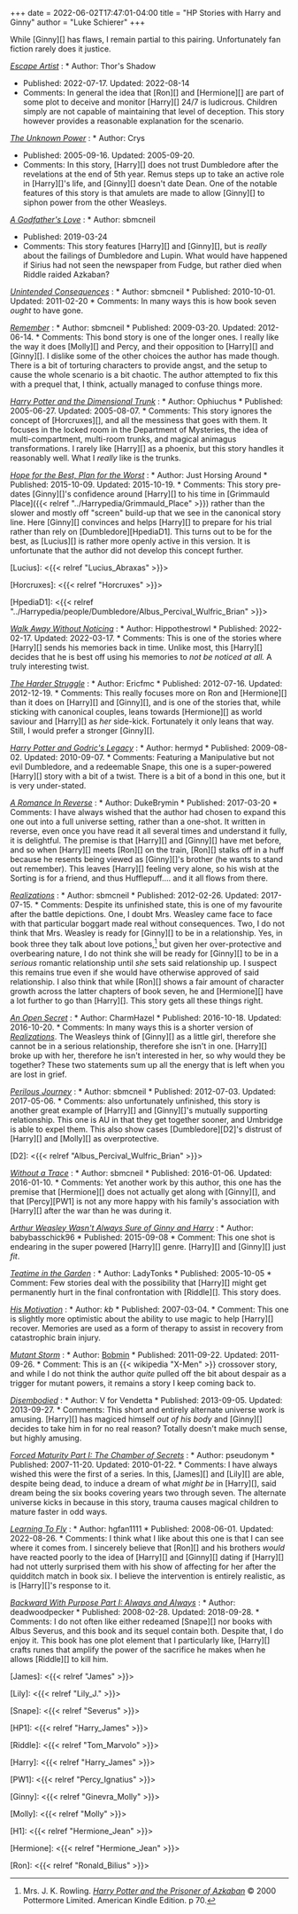 +++
date = 2022-06-02T17:47:01-04:00
title = "HP Stories with Harry and Ginny"
author = "Luke Schierer"
+++

While [Ginny][] has flaws, I remain partial to this pairing.  Unfortunately fan
fiction rarely does it justice.  

_[Escape Artist](https://www.fanfiction.net/s/14109811)_
:  * Author: Thor's Shadow
   * Published: 2022-07-17. Updated: 2022-08-14
   * Comments: In general the idea that [Ron][] and [Hermione][] are part of some plot
     to deceive and monitor [Harry][] 24/7 is ludicrous.  Children simply are not
     capable of maintaining that level of deception.  This story however
     provides a reasonable explanation for the scenario.  

_[The Unknown Power](https://crys.fanficauthors.net/The_Unknown_Power/)_
:  * Author: Crys
   * Published: 2005-09-16. Updated: 2005-09-20.
   * Comments: In this story, [Harry][] does not trust Dumbledore after the
     revelations at the end of 5th year.  Remus steps up to take an active role
     in [Harry][]'s life, and [Ginny][] doesn't date Dean.  One of the notable features
     of this story is that amulets are made to allow [Ginny][] to siphon power from
     the other Weasleys.

_[A Godfather's Love](https://archiveofourown.org/works/18216887)_
:  * Author: sbmcneil
   * Published: 2019-03-24
   * Comments: This story features [Harry][] and [Ginny][], but is *really* about the
     failings of Dumbledore and Lupin.  What would have happened if Sirius had
     not seen the newspaper from Fudge, but rather died when Riddle raided
     Azkaban?  

_[Unintended Consequences](https://www.fanfiction.net/s/6365342)_
:   * Author: sbmcneil
    * Published: 2010-10-01. Updated: 2011-02-20
    * Comments: In many ways this is how book seven *ought* to have gone.  

_[Remember](https://www.fanfiction.net/s/4936039)_
:   * Author: sbmcneil
    * Published: 2009-03-20. Updated: 2012-06-14.
    * Comments: This bond story is one of the longer ones.  I really like the
      way it does [Molly][] and Percy, and their opposition to [Harry][] and
      [Ginny][].  I dislike some of the other choices the author has made
      though.  There is a bit of torturing characters to provide angst, and the
      setup to cause the whole scenario is a bit chaotic.  The author attempted
      to fix this with a prequel that, I think, actually managed to confuse
      things more.  

_[Harry Potter and the Dimensional Trunk](https://www.fanfiction.net/s/2456938)_
:   * Author: Ophiuchus
    * Published: 2005-06-27. Updated: 2005-08-07. 
    * Comments: This story ignores the concept of [Horcruxes][],
      and all the messiness that goes with them.  It focuses in the locked room
      in the Department of Mysteries, the idea of multi-compartment, multi-room
      trunks, and magical animagus transformations.  I rarely like [Harry][] as a
      phoenix, but this story handles it reasonably well.  What I *really* like
      is the trunks.

_[Hope for the Best, Plan for the Worst](https://siye.co.uk/viewstory.php?sid=130020)_
:   * Author: Just Horsing Around
    * Published: 2015-10-09. Updated: 2015-10-19.
    * Comments: This story pre-dates [Ginny][]'s confidence around [Harry][]
      to his time in [Grimmauld Place]({{< relref "../Harrypedia/Grimmauld_Place" >}}) 
      rather than the slower and mostly off "screen" build-up that we see in
      the canonical story line.  Here [Ginny][] convinces and helps [Harry][] to
      prepare for his trial rather than rely on [Dumbledore][HpediaD1].
      This turns out to be for the best, as [Lucius][] is rather more openly
      active in this version.  It is unfortunate that the author did not
      develop this concept further.

[Lucius]: <{{< relref "Lucius_Abraxas" >}}>

[Horcruxes]: <{{< relref "Horcruxes" >}}>

[HpediaD1]: <{{< relref "../Harrypedia/people/Dumbledore/Albus_Percival_Wulfric_Brian" >}}>

_[Walk Away Without Noticing](https://www.fanfiction.net/s/14040641/5/Walk-Away-Without-Noticing)_
:   * Author: Hippothestrowl 
    * Published: 2022-02-17. Updated: 2022-03-17.
    * Comments: This is one of the stories where [Harry][] sends his memories back
      in time.  Unlike most, this [Harry][] decides that he is best off using his
      memories to *not be noticed at all.*  A truly interesting twist.

_[The Harder Struggle](https://www.fanfiction.net/s/8326015)_
:   * Author: Ericfmc
    * Published: 2012-07-16. Updated: 2012-12-19.
    * Comments: This really focuses more on Ron and [Hermione][] than it does on
      [Harry][] and [Ginny][], and is one of the stories that, while sticking with
      canonical couples, leans towards [Hermione][] as world saviour and [Harry][] as
      *her* side-kick.  Fortunately it only leans that way.  Still, I would
      prefer a stronger [Ginny][]. 

_[Harry Potter and Godric's Legacy](https://www.fanfiction.net/s/5270746)_
:   * Author: hermyd
    * Published: 2009-08-02. Updated: 2010-09-07. 
    * Comments: Featuring a Manipulative but not evil Dumbledore, and a
      redeemable Snape, this one is a super-powered [Harry][] story with a bit of a
      twist.  There is a bit of a bond in this one, but it is very under-stated.

_[A Romance In Reverse](https://www.fanfiction.net/s/12413357)_
:   * Author: DukeBrymin
    * Published: 2017-03-20
    * Comments: I have always wished that the author had chosen to expand this
      one out into a full universe setting, rather than a one-shot.  It written
      in reverse, even once you have read it all several times and understand it
      fully, it is delightful.  The premise is that [Harry][] and [Ginny][] have met
      before, and so when [Harry][] meets [Ron][] on the train, [Ron][] stalks
      off in a huff because he resents being viewed as [Ginny][]'s brother (he
      wants to stand out remember).  This leaves [Harry][] feeling very alone,
      so his wish at the Sorting is for a friend, and thus Hufflepuff.... and
      it all flows from there. 

_[Realizations][]_
:   * Author: sbmcneil
    * Published: 2012-02-26. Updated: 2017-07-15.
    * Comments: Despite its unfinished state, this is one of my favourite after
      the battle depictions.  One, I doubt Mrs. Weasley came face to face with
      that particular boggart made real without consequences.  Two, I do not
      think that Mrs. Weasley is ready for [Ginny][] to be in a relationship.
      Yes, in book three they talk about love potions,[^220711-1] but given her
      over-protective and overbearing nature, I do not think she will be ready
      for [Ginny][] to be in a *serious* romantic relationship until *she* sets
      said relationship up.  I suspect this remains true even if she would have
      otherwise approved of said relationship.  I also think that while [Ron][]
      shows a fair amount of character growth across the latter chapters of
      book seven, he and [Hermione][] have a lot further to go than [Harry][].
      This story gets all these things right. 


[Realizations]: <https://www.fanfiction.net/s/7875381>

_[An Open Secret](https://www.fanfiction.net/s/12195421)_
:   * Author: CharmHazel
    * Published: 2016-10-18. Updated: 2016-10-20.
    * Comments: In many ways this is a shorter version of _[Realizations][]_.
      The Weasleys think of [Ginny][] as a little girl, therefore she cannot be
      in a serious relationship, therefore she isn't in one. [Harry][] broke up
      with her, therefore he isn't interested in her, so why would they be
      together?  These two statements sum up all the energy that is left when
      you are lost in grief.

[^220711-1]: Mrs. J. K. Rowling.
    _[Harry Potter and the Prisoner of Azkaban](https://www.goodreads.com/book/show/5.Harry_Potter_and_the_Prisoner_of_Azkaban)_
    © 2000 Pottermore Limited. American Kindle Edition.  p 70. 

_[Perilous Journey](https://www.fanfiction.net/s/8281675)_
:   * Author: sbmcneil
    * Published: 2012-07-03. Updated: 2017-05-06.
    * Comments: also unfortunately unfinished, this story is another great
      example of [Harry][] and [Ginny][]'s mutually supporting relationship.
      This one is AU in that they get together sooner, and Umbridge is able to
      expel them.  This also show cases [Dumbledore][D2]'s distrust of [Harry][] 
      and [Molly][] as overprotective.

[D2]: <{{< relref "Albus_Percival_Wulfric_Brian" >}}>

_[Without a Trace](https://www.fanfiction.net/s/11718442)_
:   * Author: sbmcneil
    *  Published: 2016-01-06. Updated: 2016-01-10.
    * Comments: Yet another work by this author, this one has the premise that
      [Hermione][] does not actually get along with [Ginny][], and that
      [Percy][PW1] is not any more happy with his family's association with
      [Harry][] after the war than he was during it. 

_[Arthur Weasley Wasn't Always Sure of Ginny and Harry](https://www.fanfiction.net/s/11496613)_
:   * Author: babybasschick96 
    * Published: 2015-09-08
    * Comment: This one shot is endearing in the super powered [Harry][] genre.
      [Harry][] and [Ginny][] just *fit*.

_[Teatime in the Garden](https://www.siye.co.uk/siye/viewstory.php?sid=8935)_
:   * Author: LadyTonks
    * Published: 2005-10-05
    * Comment: Few stories deal with the possibility that [Harry][] might get
      permanently hurt in the final confrontation with [Riddle][].  This
      story does.

_[His Motivation](https://www.siye.co.uk/viewstory.php?sid=12615)_
:   * Author: _kb_ 
    * Published: 2007-03-04.
    * Comment: This one is slightly more optimistic about the ability to use
      magic to help [Harry][] recover.  Memories are used as a form of therapy
      to assist in recovery from catastrophic brain injury.

_[Mutant Storm][]_
:   * Author: [Bobmin](https://www.fanfiction.net/u/777540/Bobmin356)
    * Published: 2011-09-22. Updated: 2011-09-26.
	* Comment: This is an {{< wikipedia "X-Men" >}} crossover story, and while
	  I do not think the author *quite* pulled off the bit about despair as a
	  trigger for mutant powers, it remains a story I keep coming back to.

[Mutant Storm]: <https://www.fanfiction.net/s/7404056>

_[Disembodied](https://www.siye.co.uk/viewstory.php?sid=129752)_
:   * Author: V for Vendetta
    * Published: 2013-09-05. Updated: 2013-09-27.
    * Comments: This short and entirely alternate universe work is amusing.
      [Harry][] has magiced himself *out of his body* and [Ginny][] decides to
      take him in for no real reason?  Totally doesn't make much sense, but
      highly amusing.

_[Forced Maturity Part I: The Chamber of Secrets](https://www.siye.co.uk/viewstory.php?sid=127442)_
:   * Author: pseudonym
    * Published: 2007-11-20. Updated: 2010-01-22.
    * Comments: I have always wished this were the first of a series.  In this,
      [James][] and [Lily][] are able, despite being dead, to induce a dream of
      what *might be* in [Harry][], said dream being the six books covering
      years two through seven.  The alternate universe kicks in because in this
      story, trauma causes magical children to mature faster in odd ways.

_[Learning To Fly](https://fictionhunt.com/stories/18vxmr3)_
:   * Author: hgfan1111
    * Published: 2008-06-01. Updated: 2022-08-26.
    * Comments: I think what I like about this one is that I can see where it
      comes from.  I sincerely believe that [Ron][] and his brothers *would*
      have reacted poorly to the idea of [Harry][] and [Ginny][] dating if
      [Harry][] had not utterly surprised them with his show of affecting for
      her after the quidditch match in book six.  I believe the intervention is
      entirely realistic, as is [Harry][]'s response to it.

_[Backward With Purpose Part I: Always and Always][]_
:   * Author: deadwoodpecker
    * Published: 2008-02-28. Updated: 2018-09-28.
    * Comments: I do not often like either redeamed [Snape][] nor books with
      Albus Severus, and this book and its sequel contain both.  Despite that,
      I do enjoy it.  This book has one plot element that I particularly like,
      [Harry][] crafts runes that amplify the power of the sacrifice he makes when
      he allows [Riddle][] to kill him.

[Backward With Purpose Part I: Always and Always]: <https://www.fanfiction.net/s/4101650>

[James]: <{{< relref "James" >}}>

[Lily]: <{{< relref "Lily_J." >}}>

[Snape]: <{{< relref "Severus" >}}>

[HP1]: <{{< relref "Harry_James" >}}> 

[Riddle]: <{{< relref "Tom_Marvolo" >}}>

[Harry]: <{{< relref "Harry_James" >}}> 

[PW1]: <{{< relref "Percy_Ignatius" >}}>

[Ginny]: <{{< relref "Ginevra_Molly" >}}>

[Molly]: <{{< relref "Molly" >}}>

[H1]: <{{< relref "Hermione_Jean" >}}>

[Hermione]: <{{< relref "Hermione_Jean" >}}>

[Ron]: <{{< relref "Ronald_Bilius" >}}>

